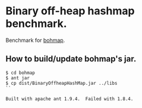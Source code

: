 # Binary off-heap hashmap benchmark.

Benchmark for [bohmap](https://github.com/cfelde/BinaryOffheapHashMap).

## How to build/update bohmap's jar.

```
$ cd bohmap
$ ant jar
$ cp dist/BinaryOffheapHashMap.jar ../libs
``

Built with apache ant 1.9.4.  Failed with 1.8.4.
